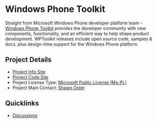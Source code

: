 # Windows Phone Toolkit

Straight from Microsoft Windows Phone developer platform team - [Windows Phone Toolkit](http://phone.codeplex.com/) provides the developer community with new components, functionality, and an efficient way to help shape product development. WPToolkit releases include open source code, samples & docs, plus design-time support for the Windows Phone platform.

## Project Details
* [Project Info Site](http://phone.codeplex.com/)
* [Project Code Site](http://phone.codeplex.com/SourceControl/latest) 
* Project License Type: [Microsoft Public License (Ms-PL)](http://phone.codeplex.com/license)
* Project Main Contact: [Shawn Oster](https://www.codeplex.com/site/users/view/shawnoster) 

## Quicklinks

* [Discussions](http://social.msdn.microsoft.com/Forums/en-us/wpdevelop/threads)